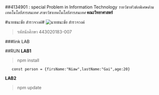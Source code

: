 ##4134901 : special Problem in Information Technology
_รายวิชาหัวข้อพิเศษด้านเทคโนโลยีสารสนเทศ_
_สาขาวิชาเทคโนโลยีสารสนเทศ_
**คณะวิทยาศาสตร์**

#นายชนะชัย สำรวจวงค์#
![นายชนะชัย สำรวจวงค์](https://scontent.fbkk2-4.fna.fbcdn.net/v/t39.30808-6/247227693_1208258803005174_8868997066580947604_n.jpg?_nc_cat=101&ccb=1-5&_nc_sid=09cbfe&_nc_ohc=eMUP9z6h_RwAX9lxAmj&_nc_pt=1&_nc_ht=scontent.fbkk2-4.fna&oh=3290359f29f3b48a480df444d4859425&oe=61A1BA42)
>รหัสนักศึกษา 443020183-007

###link LAB


##RUN
**LAB1**

> npm install

```
   const person = {firsName:"Niaw",lastName:"Gai",age:20}
```

**LAB2**

> npm update


